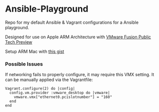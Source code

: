 # Ansible-Playground
Repo for my default Ansible &amp; Vagrant configurations for a Ansible playground.  

Designed for use on Apple ARM Architecture with [VMware Fusion Public Tech Preview
](https://customerconnect.vmware.com/downloads/get-download?downloadGroup=FUS-PUBTP-2021H1)

Setup ARM Mac with [this gist](https://gist.github.com/sbailliez/f22db6434ac84eccb6d3c8833c85ad92)

### Possible Issues
If networking fails to properly configure, it may require this VMX setting. It can be manually applied via the Vagrantfile:
```
Vagrant.configure(2) do |config|
  config.vm.provider :vmware_desktop do |vmware|
    vmware.vmx["ethernet0.pcislotnumber"] = "160"
  end
end
```